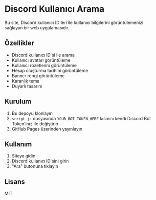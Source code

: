 # Discord Kullanıcı Arama

Bu site, Discord kullanıcı ID'leri ile kullanıcı bilgilerini görüntülemenizi sağlayan bir web uygulamasıdır.

## Özellikler

- Discord kullanıcı ID'si ile arama
- Kullanıcı avatarı görüntüleme
- Kullanıcı rozetlerini görüntüleme
- Hesap oluşturma tarihini görüntüleme
- Banner rengi görüntüleme
- Karanlık tema
- Duyarlı tasarım

## Kurulum

1. Bu depoyu klonlayın
2. `script.js` dosyasında `YOUR_BOT_TOKEN_HERE` kısmını kendi Discord Bot Token'ınız ile değiştirin
3. GitHub Pages üzerinden yayınlayın

## Kullanım

1. Siteye gidin
2. Discord kullanıcı ID'sini girin
3. "Ara" butonuna tıklayın

## Lisans

MIT
